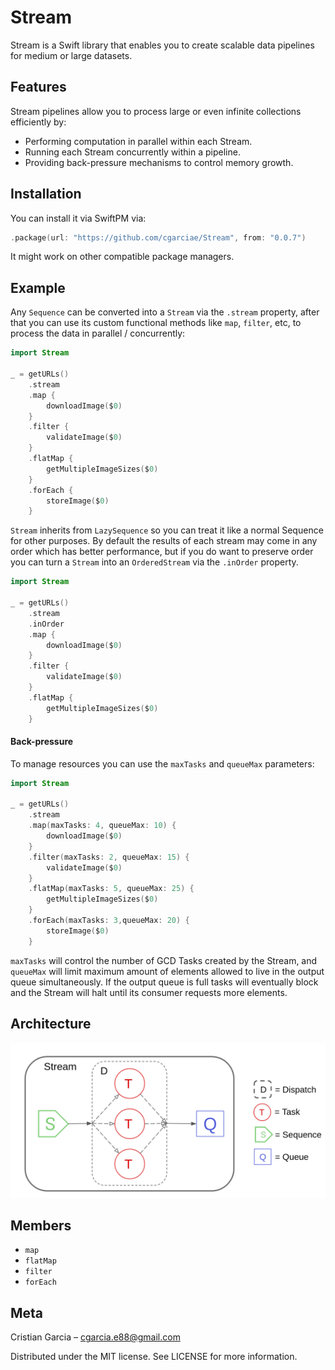 # Stream
Stream is a Swift library that enables you to create scalable data pipelines for medium or large datasets.

## Features
Stream pipelines allow you to process large or even infinite collections efficiently by:
* Performing computation in parallel within each Stream.
* Running each Stream concurrently within a pipeline.
* Providing back-pressure mechanisms to control memory growth.

## Installation
You can install it via SwiftPM via:
```swift
.package(url: "https://github.com/cgarciae/Stream", from: "0.0.7")
```
It might work on other compatible package managers.

## Example
Any `Sequence` can be converted into a `Stream` via the `.stream` property, after that you can use its custom functional methods like `map`, `filter`, etc, to process the data in parallel / concurrently:
```swift
import Stream

_ = getURLs()
    .stream
    .map {
        downloadImage($0)
    }
    .filter {
        validateImage($0)
    }
    .flatMap {
        getMultipleImageSizes($0)
    }
    .forEach {
        storeImage($0)
    }
```
`Stream` inherits from `LazySequence` so you can treat it like a normal Sequence for other purposes. By default the results of each stream may come in any order which has better performance, but if you do want to preserve order you can turn a `Stream` into an `OrderedStream` via the `.inOrder` property. 

```swift
import Stream

_ = getURLs()
    .stream
    .inOrder
    .map {
        downloadImage($0)
    }
    .filter {
        validateImage($0)
    }
    .flatMap {
        getMultipleImageSizes($0)
    }
```

#### Back-pressure
To manage resources you can use the `maxTasks` and `queueMax` parameters: 
```swift
import Stream

_ = getURLs()
    .stream
    .map(maxTasks: 4, queueMax: 10) {
        downloadImage($0)
    }
    .filter(maxTasks: 2, queueMax: 15) {
        validateImage($0)
    }
    .flatMap(maxTasks: 5, queueMax: 25) {
        getMultipleImageSizes($0)
    }
    .forEach(maxTasks: 3,queueMax: 20) {
        storeImage($0)
    }
```
`maxTasks` will control the number of GCD Tasks created by the Stream, and `queueMax` will limit maximum amount of elements allowed to live in the output queue simultaneously. If the output queue is full tasks will eventually block and the Stream will halt until its consumer requests more elements.

## Architecture
![](docs/Stream.png)
## Members
* `map`
* `flatMap`
* `filter`
* `forEach`


## Meta
Cristian Garcia – cgarcia.e88@gmail.com

Distributed under the MIT license. See LICENSE for more information.
